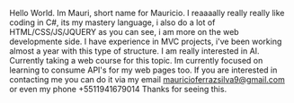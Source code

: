 Hello World.
Im Mauri, short name for Mauricio.
I reaaaally really really like coding in C#, its my mastery language, i also do a lot of HTML/CSS/JS/JQUERY
as you can see, i am more on the web developmente side.
I have experience in MVC projects, i've been working almost a year with this type of structure.
I am really interested in AI. Currently taking a web course for this topic.
Im currently focused on learning to consume API's for my web pages too.
If you are interested in contacting me you can do it via my email mauricioferrazsilva9@gmail.com or even my phone +5511941679014
Thanks for seeing this.
